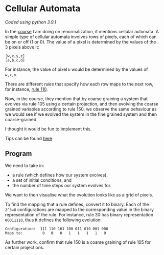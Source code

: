 # Cellular Automata
*Coded using python 3.9.1*

In the [course](https://www.complexityexplorer.org/courses/67-introduction-to-renormalization) I am doing on renormalization, it mentions cellular automata. A simple type of cellular automata involves rows of pixels, each of which can be on or off (1 or 0). The value of a pixel is determined by the values of the 3 pixels above it:

    [w,x,y,z]
    [a,b,c,d]
For instance, the value of pixel `b` would be determined by the values of `w,x,y`.
 
 There are different *rules* that specify how each row maps to the next row, for instance, [rule 110](https://en.wikipedia.org/wiki/Rule_110).

 Now, in the course, they mention that by coarse graining a system that evolves via rule 105 using a certain projection, and then evolving the coarse grained variables according to rule 150, we observe the same behaviour as we would see if we evolved the system in the fine grained system and then coarse-grained. 

 I thought it would be fun to implement this. 

 Tips can be found [here](http://tuvalu.santafe.edu/~simon/MOOC_problems.pdf) 

## Program
We need to take in:
- a rule (which defines how our system evolves), 
- a set of initial conditions, and 
- the number of time steps our system evolves for.

We want to then visualise what the evolution looks like as a grid of pixels. 

To find the mapping that a rule defines, convert it to binary. Each of the `2^3=8` configurations are mapped to the corresponding value in the binary representation of the rule. For instance, rule 30 has binary representation `00011110`, thus it defines the following evolution:

    Configuration:  111 110 101 100 011 010 001 000
    Maps to:         0   0   0   1   1   1   1   0  

As further work, confirm that rule 150 is a coarse graining of rule 105 for certain projections. 